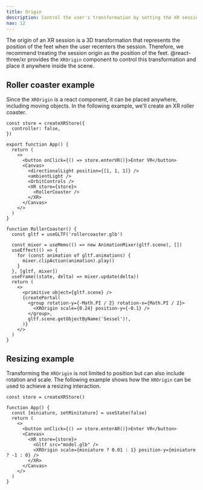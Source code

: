 ```yaml
---
title: Origin
description: Control the user's transformation by setting the XR session origin
nav: 12
---
```


The origin of an XR session is a 3D transformation that represents the position of the feet when the user recenters the session. Therefore, we recommend treating the session origin as the position of the feet. @react-three/xr provides the `XROrigin` component to control this transformation and place it anywhere inside the scene.

## Roller coaster example

Since the `XROrigin` is a react component, it can be placed anywhere, including moving objects. In the following example, we'll create an XR roller coaster.

```tsx
const store = createXRStore({
  controller: false,
})

export function App() {
  return (
    <>
      <button onClick={() => store.enterVR()}>Enter VR</button>
      <Canvas>
        <directionalLight position={[1, 1, 1]} />
        <ambientLight />
        <OrbitControls />
        <XR store={store}>
          <RollerCoaster />
        </XR>
      </Canvas>
    </>
  )
}

function RollerCoaster() {
  const gltf = useGLTF('rollercoaster.glb')

  const mixer = useMemo(() => new AnimationMixer(gltf.scene), [])
  useEffect(() => {
    for (const animation of gltf.animations) {
      mixer.clipAction(animation).play()
    }
  }, [gltf, mixer])
  useFrame((state, delta) => mixer.update(delta))
  return (
    <>
      <primitive object={gltf.scene} />
      {createPortal(
        <group rotation-y={-Math.PI / 2} rotation-x={Math.PI / 2}>
          <XROrigin scale={0.24} position-y={-0.1} />
        </group>,
        gltf.scene.getObjectByName('Sessel')!,
      )}
    </>
  )
}
```

## Resizing example

Transforming the `XROrigin` is not limited to position but can also include rotation and scale. The following example shows how the `XROrigin` can be used to achieve a resizing interaction.

```tsx
const store = createXRStore()

function App() {
  const [miniature, setMinitature] = useState(false)
  return (
    <>
      <button onClick={() => store.enterAR()}>Enter VR</button>
      <Canvas>
        <XR store={store}>
          <Gltf src="model.glb" />
          <XROrigin scale={miniature ? 0.01 : 1} position-y={miniature ? -1 : 0} />
        </XR>
      </Canvas>
    </>
  )
}
```
